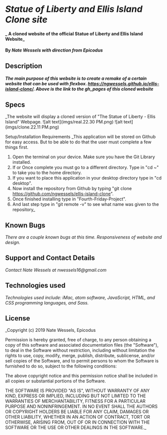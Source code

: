 # _Statue of Liberty and Ellis Island Clone site_

#### _ A cloned website of the official Statue of Liberty and Ellis Island Website_

#### By _Nate Wessels with direction from Epicodus_

## Description

#### _The main purpose of this website is to create a remake of a certain website that can be used with flexbox. https://ngwessels.github.io/ellis-island-clone/. Above is the link to the gh_pages of this cloned website_

## Specs

_The website will display a cloned version of "The Statue of Liberty - Ellis Island" Webpage.
![alt text](imgs/real.22.30 PM.png)
![alt text](imgs/clone.22.11 PM.png)

Setup/Installation Requirements
_This application will be stored on Github for easy access. But to be able to do that the user must complete a few things first.
1. Open the terminal on your device. Make sure you have the Git Library installed.
2. If or Once complete you must go to a different directory. Type in "cd ~" to take you to the home directory.
3. If you want to place this application in your desktop directory type in "cd desktop".
4. Now install the repository from Github by typing "git clone https://github.com/ngwessels/ellis-island-clone".
5. Once finished installing type in "Fourth-Friday-Project".
6. And last step type in "git remote -v" to see what name was given to the repository_

## Known Bugs

_There are a couple known bugs at this time. Responsiveness of website and design._

## Support and Contact Details

_Contact Nate Wessels at nwessels16@gmail.com_

## Technologies used

_Technologies used include: iMac, atom software, JavaScript, HTML, and CSS programming languages, and Sass._

## License

_Copyright (c) 2019 Nate Wessels, Epicodus

Permission is hereby granted, free of charge, to any person obtaining a copy of this software and associated documentation files (the "Software"), to deal in the Software without restriction, including without limitation the rights to use, copy, modify, merge, publish, distribute, sublicense, and/or sell copies of the Software, and to permit persons to whom the Software is furnished to do so, subject to the following conditions:

The above copyright notice and this permission notice shall be included in all copies or substantial portions of the Software.

THE SOFTWARE IS PROVIDED "AS IS", WITHOUT WARRANTY OF ANY KIND, EXPRESS OR IMPLIED, INCLUDING BUT NOT LIMITED TO THE WARRANTIES OF MERCHANTABILITY, FITNESS FOR A PARTICULAR PURPOSE AND NONINFRINGEMENT. IN NO EVENT SHALL THE AUTHORS OR COPYRIGHT HOLDERS BE LIABLE FOR ANY CLAIM, DAMAGES OR OTHER LIABILITY, WHETHER IN AN ACTION OF CONTRACT, TORT OR OTHERWISE, ARISING FROM, OUT OF OR IN CONNECTION WITH THE SOFTWARE OR THE USE OR OTHER DEALINGS IN THE SOFTWARE._
